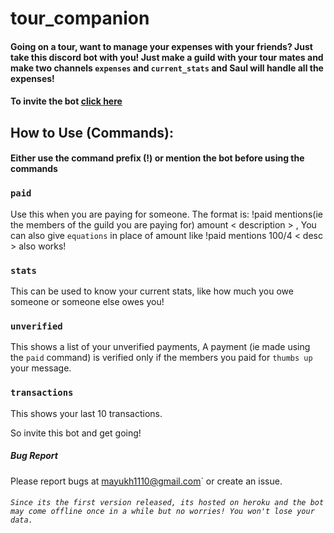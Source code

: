 # tour_companion
#### Going on a tour,  want to manage your expenses with your friends? Just take this discord bot with you! Just make a guild with your tour mates and make two channels `expenses` and `current_stats` and Saul will handle all the expenses!
#### To invite the bot [click here](https://discordapp.com/oauth2/authorize?client_id=505263369176219658&scope=bot&permissions=8)
 
## How to Use (Commands):
#### Either use the command prefix (!) or mention the bot before using the commands 

### `paid`
Use this when you are paying for someone. The format is:
!paid mentions(ie the members of the guild you are paying for) amount < description > ,
You can also give `equations` in place of amount like !paid mentions 100/4 < desc > also works!
### `stats`
This can be used to know your current stats, like how much you owe someone or someone else owes you!

### `unverified`
This shows a list of your unverified payments, A payment (ie made using the `paid` command) is verified only if the members you paid for `thumbs up` your message.

### `transactions`
This shows your last 10 transactions.

So invite this bot and get going!

##### Bug Report
Please report bugs at [mayukh1110@gmail.com](mayukh1110@gmail.com)` or create an issue.


###### `Since its the first version released, its hosted on heroku and the bot may come offline once in a while but no worries! You won't lose your data.`
